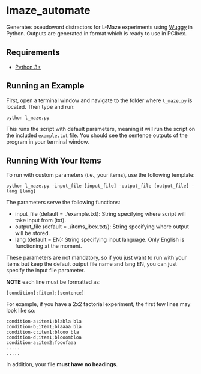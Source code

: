 # lmaze_automate

Generates pseudoword distractors for L-Maze experiments using
[Wuggy](https://github.com/WuggyCode/wuggy) in Python. Outputs are generated in format
which is ready to use in PCIbex.

## Requirements
- [Python 3+](https://www.python.org/downloads/)

## Running an Example
First, open a terminal window and navigate to the folder where `l_maze.py` is located. Then type and run:

`python l_maze.py`

This runs the script with default parameters, meaning it will run the script on the included `example.txt` file.
You should see the sentence outputs of the program in your terminal window.

## Running With Your Items
To run with custom parameters (i.e., your items), use the following template:

`python l_maze.py -input_file [input_file] -output_file [output_file] -lang [lang]`

The parameters serve the following functions:

- input_file (default = ./example.txt): String specifying where script will take input from (txt). 
- output_file (default = ./items_ibex.txt/): String specifying where output will be stored.
- lang (default = EN): String specifying input language. Only English is functioning at the moment.

These parameters are not mandatory, so if you just want to run with your items but keep the default output file name and
lang EN, you can just specify the input file parameter.

 **NOTE** each line must be formatted as: 

```[condition];[item];[sentence]```


For example, if you have a 2x2 factorial experiment, the first few lines may look like so:

```
condition-a;item1;blabla bla
condition-b;item1;blaaaa bla
condition-c;item1;blooo bla
condition-d;item1;blooombloa
condition-a;item2;fooofaaa
.....
.....
```

In addition, your file **must have no headings**.
